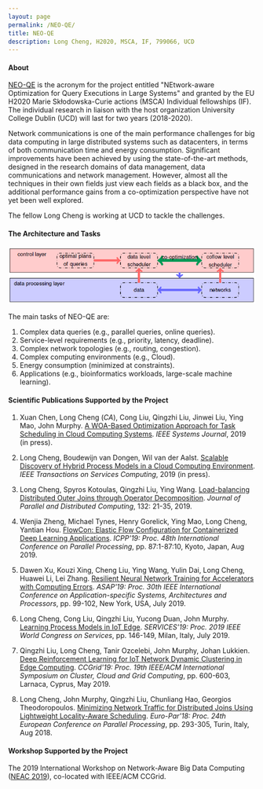 ```yaml
---
layout: page
permalink: /NEO-QE/
title: NEO-QE
description: Long Cheng, H2020, MSCA, IF, 799066, UCD
---
```




#### **About**

[NEO-QE](https://cordis.europa.eu/project/id/799066) is the acronym for the project entitled "NEtwork-aware Optimization for Query Executions in Large Systems" and granted by the EU H2020 Marie Skłodowska-Curie actions (MSCA) Individual fellowships (IF). The individual research in liaison with the host organization University College Dublin (UCD) will last for two years (2018-2020).

Network communications is one of the main performance challenges for big data computing in large distributed systems such as datacenters, in terms of both communication time and energy consumption. Significant improvements have been achieved by using the state-of-the-art methods, designed in the research domains of data management, data communications and network management. However, almost all the techniques in their own fields just view each fields as a black box, and the additional performance gains from a co-optimization perspective have not yet been well explored. 

The fellow Long Cheng is working at UCD to tackle the challenges.


#### **The Architecture and Tasks**


![NEO-QE](images/arc.png)

The main tasks of NEO-QE are:
 1. Complex data queries (e.g., parallel queries, online queries).
 2. Service-level requirements (e.g., priority, latency, deadline).
 3. Complex network topologies (e.g., routing, congestion). 
 4. Complex computing environments (e.g., Cloud). 
 5. Energy consumption (minimized at constraints). 
 6. Applications (e.g., bioinformatics workloads, large-scale machine learning).




#### **Scientific Publications Supported by the Project**

1. Xuan Chen, Long Cheng (*CA*), Cong Liu, Qingzhi Liu, Jinwei Liu, Ying Mao, John Murphy. [A WOA-Based Optimization Approach for Task Scheduling in Cloud Computing Systems](http://dx.doi.org/10.1109/JSYST.2019.2960088). *IEEE Systems Journal*, 2019 (in press). 

1. Long Cheng, Boudewijn van Dongen, Wil van der Aalst. [Scalable Discovery of Hybrid Process Models in a Cloud Computing Environment](http://dx.doi.org/10.1109/TSC.2019.2906203). *IEEE Transactions on Services Computing*, 2019 (in press). 

1. Long Cheng, Spyros Kotoulas, Qingzhi Liu, Ying Wang. [Load-balancing Distributed Outer Joins through Operator Decomposition](http://dx.doi.org/10.1016/j.jpdc.2019.05.008). *Journal of Parallel and Distributed Computing*, 132: 21-35, 2019. 

1. Wenjia Zheng, Michael Tynes, Henry Gorelick, Ying Mao, Long Cheng, Yantian Hou. [FlowCon: Elastic Flow Configuration for Containerized Deep Learning Applications](http://dx.doi.org/10.1145/3337821.3337868). *ICPP'19: Proc. 48th International Conference on Parallel Processing*, pp.  87:1-87:10, Kyoto, Japan, Aug 2019.  

1. Dawen Xu, Kouzi Xing, Cheng Liu, Ying Wang, Yulin Dai, Long Cheng, Huawei Li, Lei Zhang. [Resilient Neural Network Training for Accelerators with Computing Errors](http://dx.doi.org/10.1109/ASAP.2019.00-23). *ASAP'19: Proc. 30th IEEE International Conference on Application-specific Systems, Architectures and Processors*, pp. 99-102, New York, USA, July 2019. 

1. Long Cheng, Cong Liu, Qingzhi Liu, Yucong Duan, John Murphy. [Learning Process Models in IoT Edge](http://dx.doi.org/10.1109/SERVICES.2019.00043). *SERVICES'19: Proc. 2019 IEEE World Congress on Services*, pp. 146-149, Milan, Italy, July 2019.

1. Qingzhi Liu, Long Cheng, Tanir Ozcelebi, John Murphy, Johan Lukkien. [Deep Reinforcement Learning for IoT Network Dynamic Clustering in Edge Computing](http://dx.doi.org/10.1109/CCGRID.2019.00077). *CCGrid'19:  Proc. 19th IEEE/ACM International Symposium on Cluster, Cloud and Grid Computing*, pp. 600-603, Larnaca, Cyprus, May 2019. 

1. Long Cheng, John Murphy, Qingzhi Liu, Chunliang Hao, Georgios Theodoropoulos. [Minimizing Network Traffic for Distributed Joins Using Lightweight Locality-Aware Scheduling](http://dx.doi.org/10.1007/978-3-319-96983-1).  *Euro-Par'18: Proc. 24th European Conference on Parallel Processing*, pp. 293-305, Turin, Italy, Aug 2018. 


#### **Workshop Supported by the Project**

The 2019 International Workshop on Network-Aware Big Data Computing ([NEAC 2019](http://neac2019.ucd.ie/)), co-located with IEEE/ACM CCGrid.